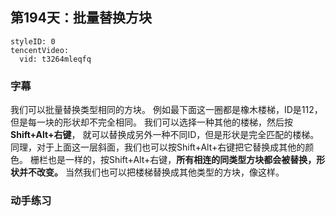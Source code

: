 ## 第194天：批量替换方块

```@TencentVideo
styleID: 0
tencentVideo:
  vid: t3264mleqfq

```


### 字幕

我们可以批量替换类型相同的方块。
例如最下面这一圈都是橡木楼梯，ID是112，但是每一块的形状却不完全相同。
我们可以选择一种其他的楼梯，然后按**Shift+Alt+右键**，
就可以替换成另外一种不同ID，但是形状是完全匹配的楼梯。
同理，对于上面这一层斜面，我们也可以按Shift+Alt+右键把它替换成其他的颜色。
栅栏也是一样的，按Shift+Alt+右键，**所有相连的同类型方块都会被替换，形状并不改变。**
当然我们也可以把楼梯替换成其他类型的方块，像这样。

### 动手练习
